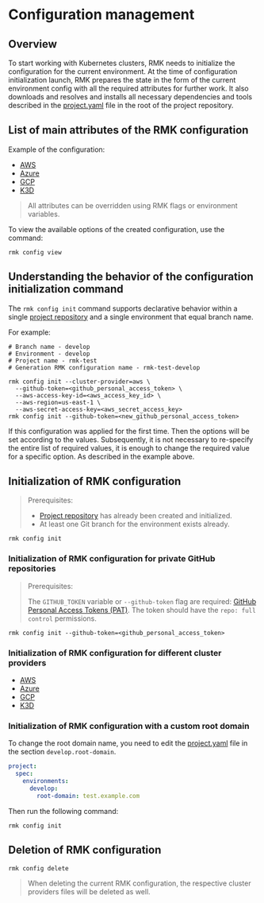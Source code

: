 # Configuration management

## Overview

To start working with Kubernetes clusters, RMK needs to initialize the configuration for the current environment.
At the time of configuration initialization launch, RMK prepares
the state in the form of the current environment config with all the required attributes for further work.
It also downloads and resolves and installs all necessary dependencies and tools described
in the [project.yaml](../project-management/preparation-of-project-repository.md#projectyaml) file in the root of the
project repository.

## List of main attributes of the RMK configuration

Example of the configuration:

- [AWS](init-aws-provider.md#list-of-main-attributes-of-the-rmk-configuration)
- [Azure](init-azure-provider.md#list-of-main-attributes-of-the-rmk-configuration)
- [GCP](init-gcp-provider.md#list-of-main-attributes-of-the-rmk-configuration)
- [K3D](init-k3d-provider.md#list-of-main-attributes-of-the-rmk-configuration)

> All attributes can be overridden using RMK flags or environment variables.

To view the available options of the created configuration, use the command:

```shell
rmk config view
```

## Understanding the behavior of the configuration initialization command

The `rmk config init` command supports declarative behavior within a single
[project repository](../project-management/requirement-for-project-repository.md#requirement-for-project-repository)
and a single environment that equal branch name.

For example:

```shell
# Branch name - develop
# Environment - develop
# Project name - rmk-test
# Generation RMK configuration name - rmk-test-develop

rmk config init --cluster-provider=aws \ 
  --github-token=<github_personal_access_token> \
  --aws-access-key-id=<aws_access_key_id> \
  --aws-region=us-east-1 \
  --aws-secret-access-key=<aws_secret_access_key>
rmk config init --github-token=<new_github_personal_access_token>
```

If this configuration was applied for the first time. Then the options will be set according to the values.
Subsequently, it is not necessary to re-specify the entire list of required values,
it is enough to change the required value for a specific option. As described in the example above.

## Initialization of RMK configuration

> Prerequisites:
>
> - [Project repository](../project-management/requirement-for-project-repository.md) has already been created and
    initialized.
> - At least one Git branch for the environment exists already.

```shell
rmk config init
```

### Initialization of RMK configuration for private GitHub repositories

> Prerequisites:
>
> The `GITHUB_TOKEN` variable or `--github-token` flag are
> required: [GitHub Personal Access Tokens (PAT)](https://docs.github.com/en/authentication/keeping-your-account-and-data-secure/managing-your-personal-access-tokens#creating-a-personal-access-token-classic).
> The token should have the `repo: full control` permissions.

```shell
rmk config init --github-token=<github_personal_access_token>
```

### Initialization of RMK configuration for different cluster providers

- [AWS](init-aws-provider.md#prerequisites)
- [Azure](init-azure-provider.md#prerequisites)
- [GCP](init-gcp-provider.md#prerequisites)
- [K3D](init-k3d-provider.md#list-of-main-attributes-of-the-rmk-configuration)

### Initialization of RMK configuration with a custom root domain

To change the root domain name, you need to edit
the [project.yaml](../project-management/preparation-of-project-repository.md#projectyaml)
file in the section `develop.root-domain`.

```yaml
project:
  spec:
    environments:
      develop:
        root-domain: test.example.com
```

Then run the following command:

```shell
rmk config init
```

## Deletion of RMK configuration

```shell
rmk config delete
```

> When deleting the current RMK configuration, the respective cluster providers files will be deleted as well.
